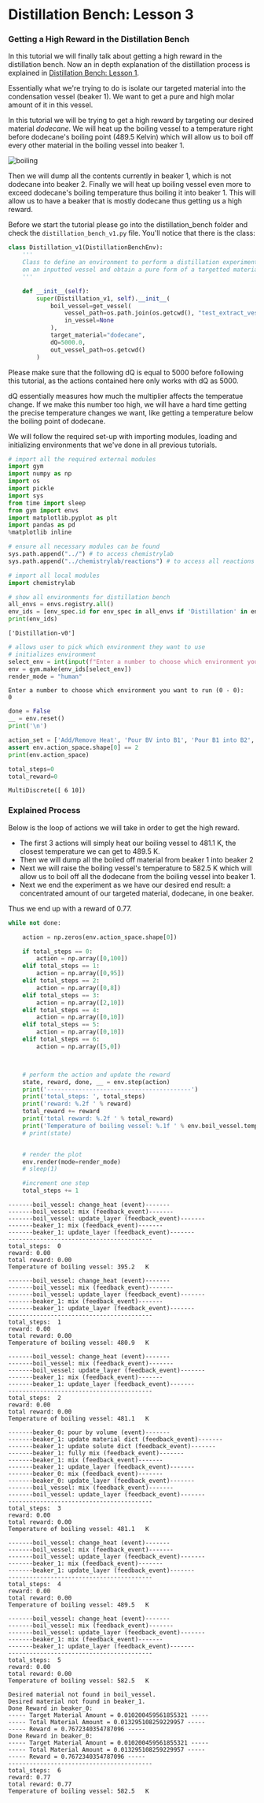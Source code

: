 # Distillation Bench: Lesson 3

### Getting a High Reward in the Distillation Bench

In this tutorial we will finally talk about getting a high reward in the distillation bench. Now an in depth explanation of the distillation process is explained in [Distillation Bench: Lesson 1](https://chemgymrl.com/ChemGymRL/lesson_1_distillation/).

Essentially what we're trying to do is isolate our targeted material into the condensation vessel (beaker 1). We want to get a pure and high molar amount of it in this vessel.

In this tutorial we will be trying to get a high reward by targeting our desired material *dodecane*. We will heat up the boiling vessel to a temperature right before dodecane's boiling point (489.5 Kelvin) which will allow us to boil off every other material in the boiling vessel into beaker 1. 

![boiling](../sample_figures/lesson_3d_image0.PNG)

Then we will dump all the contents currently in beaker 1, which is not dodecane into beaker 2. Finally we will heat up boiling vessel even more to exceed dodecane's boiling temperature thus boiling it into beaker 1. This will allow us to have a beaker that is mostly dodecane thus getting us a high reward.

Before we start the tutorial please go into the distillation_bench folder and check the `distillation_bench_v1.py` file. You'll notice that there is the class:

```python
class Distillation_v1(DistillationBenchEnv):
    '''
    Class to define an environment to perform a distillation experiment
    on an inputted vessel and obtain a pure form of a targetted material.
    '''

    def __init__(self):
        super(Distillation_v1, self).__init__(
            boil_vessel=get_vessel(
                vessel_path=os.path.join(os.getcwd(), "test_extract_vessel.pickle"),
                in_vessel=None
            ),
            target_material="dodecane",
            dQ=5000.0,
            out_vessel_path=os.getcwd()
        )
```

Please make sure that the following dQ is equal to 5000 before following this tutorial, as the actions contained here only works with dQ as 5000. 

dQ essentially measures how much the multiplier affects the temperatue change. If we make this number too high, we will have a hard time getting the precise temperature changes we want, like getting a temperature below the boiling point of dodecane.

We will follow the required set-up with importing modules, loading and initializing environments that we've done in all previous tutorials.


```python
# import all the required external modules
import gym
import numpy as np
import os
import pickle
import sys
from time import sleep
from gym import envs
import matplotlib.pyplot as plt
import pandas as pd
%matplotlib inline

# ensure all necessary modules can be found
sys.path.append("../") # to access chemistrylab
sys.path.append("../chemistrylab/reactions") # to access all reactions
```


```python
# import all local modules
import chemistrylab
```


```python
# show all environments for distillation bench
all_envs = envs.registry.all()
env_ids = [env_spec.id for env_spec in all_envs if 'Distillation' in env_spec.id]
print(env_ids)
```

    ['Distillation-v0']
    


```python
# allows user to pick which environment they want to use
# initializes environment
select_env = int(input(f"Enter a number to choose which environment you want to run (0 - {len(env_ids) - 1}): \n"))
env = gym.make(env_ids[select_env])
render_mode = "human"
```

    Enter a number to choose which environment you want to run (0 - 0): 
    0
    


```python
done = False
__ = env.reset()
print('\n')
```

    
    
    


```python
action_set = ['Add/Remove Heat', 'Pour BV into B1', 'Pour B1 into B2', 'Pour B1 into BV', 'Pour B2 into BV', 'Done']
assert env.action_space.shape[0] == 2
print(env.action_space)

total_steps=0
total_reward=0
```

    MultiDiscrete([ 6 10])
    

### Explained Process

Below is the loop of actions we will take in order to get the high reward. 

- The first 3 actions will simply heat our boiling vessel to 481.1 K, the closest temperature we can get to 489.5 K. 
- Then we will dump all the boiled off material from beaker 1 into beaker 2
- Next we will raise the boiling vessel's temperature to 582.5 K which will allow us to boil off all the dodecane from the boiling vessel into beaker 1.
- Next we end the experiment as we have our desired end result: a concentrated amount of our targeted material, dodecane, in one beaker.

Thus we end up with a reward of 0.77.


```python
while not done:

    action = np.zeros(env.action_space.shape[0])

    if total_steps == 0:
        action = np.array([0,100])
    elif total_steps == 1:
        action = np.array([0,95])
    elif total_steps == 2:
        action = np.array([0,8])
    elif total_steps == 3:
        action = np.array([2,10])
    elif total_steps == 4:
        action = np.array([0,10])
    elif total_steps == 5:
        action = np.array([0,10])
    elif total_steps == 6:
        action = np.array([5,0])



    # perform the action and update the reward
    state, reward, done, __ = env.step(action)
    print('-----------------------------------------')
    print('total_steps: ', total_steps)
    print('reward: %.2f ' % reward)
    total_reward += reward
    print('total reward: %.2f ' % total_reward)
    print('Temperature of boiling vessel: %.1f ' % env.boil_vessel.temperature, ' K \n')
    # print(state)


    # render the plot
    env.render(mode=render_mode)
    # sleep(1)

    #increment one step
    total_steps += 1
```

    -------boil_vessel: change_heat (event)-------
    -------boil_vessel: mix (feedback_event)-------
    -------boil_vessel: update_layer (feedback_event)-------
    -------beaker_1: mix (feedback_event)-------
    -------beaker_1: update_layer (feedback_event)-------
    -----------------------------------------
    total_steps:  0
    reward: 0.00 
    total reward: 0.00 
    Temperature of boiling vessel: 395.2   K 
    
    -------boil_vessel: change_heat (event)-------
    -------boil_vessel: mix (feedback_event)-------
    -------boil_vessel: update_layer (feedback_event)-------
    -------beaker_1: mix (feedback_event)-------
    -------beaker_1: update_layer (feedback_event)-------
    -----------------------------------------
    total_steps:  1
    reward: 0.00 
    total reward: 0.00 
    Temperature of boiling vessel: 480.9   K 
    
    -------boil_vessel: change_heat (event)-------
    -------boil_vessel: mix (feedback_event)-------
    -------boil_vessel: update_layer (feedback_event)-------
    -------beaker_1: mix (feedback_event)-------
    -------beaker_1: update_layer (feedback_event)-------
    -----------------------------------------
    total_steps:  2
    reward: 0.00 
    total reward: 0.00 
    Temperature of boiling vessel: 481.1   K 
    
    -------beaker_0: pour by volume (event)-------
    -------beaker_1: update material dict (feedback_event)-------
    -------beaker_1: update solute dict (feedback_event)-------
    -------beaker_1: fully mix (feedback_event)-------
    -------beaker_1: mix (feedback_event)-------
    -------beaker_1: update_layer (feedback_event)-------
    -------beaker_0: mix (feedback_event)-------
    -------beaker_0: update_layer (feedback_event)-------
    -------boil_vessel: mix (feedback_event)-------
    -------boil_vessel: update_layer (feedback_event)-------
    -----------------------------------------
    total_steps:  3
    reward: 0.00 
    total reward: 0.00 
    Temperature of boiling vessel: 481.1   K 
    
    -------boil_vessel: change_heat (event)-------
    -------boil_vessel: mix (feedback_event)-------
    -------boil_vessel: update_layer (feedback_event)-------
    -------beaker_1: mix (feedback_event)-------
    -------beaker_1: update_layer (feedback_event)-------
    -----------------------------------------
    total_steps:  4
    reward: 0.00 
    total reward: 0.00 
    Temperature of boiling vessel: 489.5   K 
    
    -------boil_vessel: change_heat (event)-------
    -------boil_vessel: mix (feedback_event)-------
    -------boil_vessel: update_layer (feedback_event)-------
    -------beaker_1: mix (feedback_event)-------
    -------beaker_1: update_layer (feedback_event)-------
    -----------------------------------------
    total_steps:  5
    reward: 0.00 
    total reward: 0.00 
    Temperature of boiling vessel: 582.5   K 
    
    Desired material not found in boil_vessel.
    Desired material not found in beaker_1.
    Done Reward in beaker_0:
    ----- Target Material Amount = 0.010200459561855321 -----
    ----- Total Material Amount = 0.013295108259229957 -----
    ----- Reward = 0.7672340354787096 -----
    Done Reward in beaker_0:
    ----- Target Material Amount = 0.010200459561855321 -----
    ----- Total Material Amount = 0.013295108259229957 -----
    ----- Reward = 0.7672340354787096 -----
    -----------------------------------------
    total_steps:  6
    reward: 0.77 
    total reward: 0.77 
    Temperature of boiling vessel: 582.5   K 
    
    
